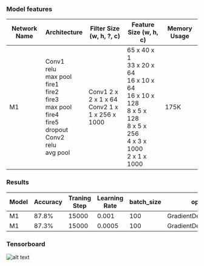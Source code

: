 ### Model features
| Network Name    | Architecture                                                          | Filter Size (w, h, ?, c)                                                                      | Feature Size (w, h, c)                                                                            | Memory Usage |
|-----------------|-----------------------------------------------------------------------|----------------------------------------------------------------------------------|------------------------------------------------------------------------------------------|--------------|
| M1              | Conv1 </br> relu </br> max pool </br> fire1 </br> fire2 </br> fire3 </br> max pool </br> fire4 </br> fire5 </br> dropout </br> Conv2 </br> relu </br> avg pool                     | Conv1 2 x 2 x 1 x 64  </br> Conv2 1 x 1 x 256 x 1000                                 | 65 x 40 x 1 </br> 33 x 20 x 64 </br> 16 x 10 x 64 </br> 16 x 10 x 128 </br> 8 x 5 x 128 </br> 8 x 5 x 256 </br> 4 x 3 x 1000 </br> 2 x 1 x 1000                                       | 175K        |


### Results
| Model           | Accuracy                                                             | Traning Step                                                                 | Learning Rate                                                                      | batch_size                        | optimizer                | activation function | silence_percentage | unknown_percentage | time_shift_ms | sample_rate |
|-----------------|------------------------------------------------------------------|------------------------------------------------------------------------------|------------------------------------------------------------------------------------|-----------------------------------|--------------------------|---------------------|--------------------|--------------------|---------------|-------------|
| M1              | 87.8%                                                            | 15000                                                                   | 0.001                                                                  | 100                               | GradientDescentOptimizer | Relu                | 10                 | 10                 | 100           | 16000       |
| M1              | 87.3%                                                            | 15000                                                                   | 0.0005                                                                  | 100                               | GradientDescentOptimizer | Relu                | 10                 | 10                 | 100           | 16000       |



### Tensorboard
![alt text](https://i.imgur.com/GmguEqN.jpg)
